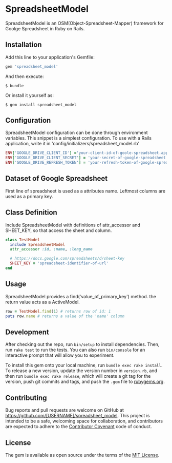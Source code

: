# SpreadsheetModel

SpreadsheetModel is an OSM(Object-Spreadsheet-Mapper) framework for Goolge Spreadsheet in Ruby on Rails.


## Installation

Add this line to your application's Gemfile:

```ruby
gem 'spreadsheet_model'
```

And then execute:

    $ bundle

Or install it yourself as:

    $ gem install spreadsheet_model

## Configuration

SpreadsheetModel configuration can be done through environment variables.
This snippet is a simplest configuration.
To use with a Rails application, write it in 'config/initializers/spreadsheet_model.rb'

```ruby
ENV['GOOGLE_DRIVE_CLIENT_ID'] ='your-client-id-of-goole-spreadsheet.apps.googleusercontent.com'
ENV['GOOGLE_DRIVE_CLIENT_SECRET'] = 'your-secret-of-google-spreadsheet'
ENV['GOOGLE_DRIVE_REFRESH_TOKEN'] = 'your-refresh-token-of-google-spreadsheet'
```
## Dataset of Google Spreadsheet
First line of spreadsheet is used as a attributes name.
Leftmost columns are used as a primary key.

## Class Definition
Include SpreadsheetModel with definitions of attr_accessor and SHEET_KEY,
so that access the sheet and column.
```ruby
class TestModel
  include SpreadsheetModel
  attr_accessor :id, :name, :long_name

  # https://docs.google.com/spreadsheets/d/sheet-key
  SHEET_KEY = 'spreadsheet-identifier-of-url'
end
```

## Usage
SpreadsheetModel provides a find('value_of_primary_key') method.
the return value acts as a ActiveModel.

```ruby
row = TestModel.find(1) # returns row of id: 1
puts row.name # returns a value of the 'name' column
```

## Development

After checking out the repo, run `bin/setup` to install dependencies. Then, run `rake test` to run the tests. You can also run `bin/console` for an interactive prompt that will allow you to experiment.

To install this gem onto your local machine, run `bundle exec rake install`. To release a new version, update the version number in `version.rb`, and then run `bundle exec rake release`, which will create a git tag for the version, push git commits and tags, and push the `.gem` file to [rubygems.org](https://rubygems.org).

## Contributing

Bug reports and pull requests are welcome on GitHub at https://github.com/[USERNAME]/spreadsheet_model. This project is intended to be a safe, welcoming space for collaboration, and contributors are expected to adhere to the [Contributor Covenant](http://contributor-covenant.org) code of conduct.


## License

The gem is available as open source under the terms of the [MIT License](http://opensource.org/licenses/MIT).
